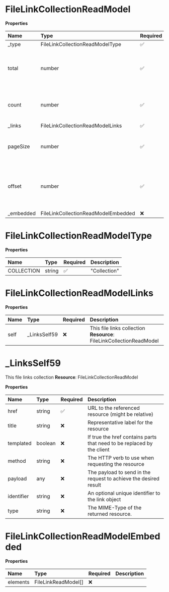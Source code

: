 # FileLinkCollectionReadModel

**Properties**

| Name       | Type                                | Required | Description                                                  |
| :--------- | :---------------------------------- | :------- | :----------------------------------------------------------- |
| \_type     | FileLinkCollectionReadModelType     | ✅       |                                                              |
| total      | number                              | ✅       | The total amount of elements available in the collection.    |
| count      | number                              | ✅       | Actual amount of elements in this response.                  |
| \_links    | FileLinkCollectionReadModelLinks    | ✅       |                                                              |
| pageSize   | number                              | ✅       | Amount of elements that a response will hold.                |
| offset     | number                              | ✅       | The page number that is requested from paginated collection. |
| \_embedded | FileLinkCollectionReadModelEmbedded | ❌       |                                                              |

# FileLinkCollectionReadModelType

**Properties**

| Name       | Type   | Required | Description  |
| :--------- | :----- | :------- | :----------- |
| COLLECTION | string | ✅       | "Collection" |

# FileLinkCollectionReadModelLinks

**Properties**

| Name | Type          | Required | Description                                                          |
| :--- | :------------ | :------- | :------------------------------------------------------------------- |
| self | \_LinksSelf59 | ❌       | This file links collection **Resource**: FileLinkCollectionReadModel |

# \_LinksSelf59

This file links collection **Resource**: FileLinkCollectionReadModel

**Properties**

| Name       | Type    | Required | Description                                                            |
| :--------- | :------ | :------- | :--------------------------------------------------------------------- |
| href       | string  | ✅       | URL to the referenced resource (might be relative)                     |
| title      | string  | ❌       | Representative label for the resource                                  |
| templated  | boolean | ❌       | If true the href contains parts that need to be replaced by the client |
| method     | string  | ❌       | The HTTP verb to use when requesting the resource                      |
| payload    | any     | ❌       | The payload to send in the request to achieve the desired result       |
| identifier | string  | ❌       | An optional unique identifier to the link object                       |
| type       | string  | ❌       | The MIME-Type of the returned resource.                                |

# FileLinkCollectionReadModelEmbedded

**Properties**

| Name     | Type                | Required | Description |
| :------- | :------------------ | :------- | :---------- |
| elements | FileLinkReadModel[] | ❌       |             |

<!-- This file was generated by liblab | https://liblab.com/ -->
